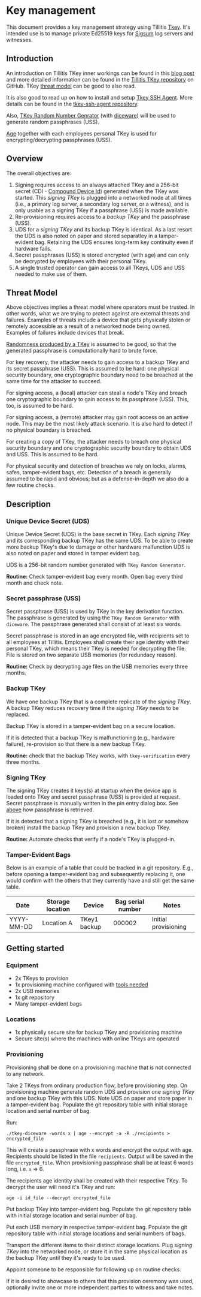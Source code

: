 # Key management

This document provides a key management strategy using Tillitis
[Tkey][]. It's intended use is to manage private Ed25519 keys for
[Sigsum][] log servers and witnesses.

[Tkey]: https://www.tillitis.se/products/tkey/
[Sigsum]: https://www.sigsum.org

## Introduction

An introduction on Tillitis TKey inner workings can be found in this
[blog post][] and more detailed information can be found in the
[Tillitis TKey repository][] on GitHub. TKey [threat model] can be
good to also read.

It is also good to read up on how to install and setup [Tkey SSH
Agent][]. More details can be found in the
[tkey-ssh-agent repository][].

Also, [TKey Random Number Genrator][] (with [diceware][]) will be used
to generate random passphrases (USS).

[Age][] together with each employees personal TKey is used for
encrypting/decrypting passphrases (USS).

[blog post]: https://www.tillitis.se/blog/2023/03/31/on-tkey-key-generation/
[Tillitis TKey repository]: https://github.com/tillitis/tillitis-key1
[threat model]: https://github.com/tillitis/tillitis-key1/blob/main/doc/threat_model/threat_model.md
[Tkey SSH Agent]: https://www.tillitis.se/applications/tkey-ssh-agent/
[tkey-ssh-agent repository]: https://github.com/tillitis/tkey-ssh-agent/
[TKey Random Number Genrator]: https://www.tillitis.se/applications/tkey-random-number-generator/
[diceware]: https://github.com/tillitis/tkey-random-generator/tree/diceware
[Age]: https://github.com/FiloSottile/age

## Overview

The overall objectives are:

1. Signing requires access to an always attached TKey and a 256-bit
   secret (CDI - [Compound Device Id][]) generated when the TKey was
started. This _signing TKey_ is plugged into a networked node at all
times (i.e., a primary log server, a secondary log server, or a
witness), and is only usable as a signing TKey if a passphrase (USS)
is made available.
2. Re-provisioning requires access to a _backup TKey_ and the
   passphrase (USS).
3. UDS for a _signing TKey_ and its backup TKey is identical. As a
   last resort the UDS is also noted on paper and stored separatley in
a tamper-evident bag. Retaining the UDS ensures long-term key
continuity even if hardware fails.
4. Secret passphrases (USS) is stored encrypted (with age) and can
   only be decrypted by employees with their personal TKey.
5. A single trusted operator can gain access to all TKeys, UDS and USS
   needed to make use of them.

## Threat Model

Above objectives implies a threat model where operators must be
trusted.  In other words, what we are trying to protect against are
external threats and failures. Examples of threats include a device
that gets physically stolen or remotely accessible as a result of a
networked node being owned. Examples of failures include devices that
break.

[Randomness produced by a TKey][] is assumed to be good, so that the
generated passphrase is computationally hard to brute force.

For key recovery, the attacker needs to gain access to a backup TKey
and its secret passphrase (USS). This is assumed to be hard: one
physical security boundary, one cryptographic boundary need to be
breached at the same time for the attacker to succeed.

For signing access, a (local) attacker can steal a node's TKey and
breach one cryptographic boundary to gain access to its passphrase
(USS). This, too, is assumed to be hard.

For signing access, a (remote) attacker may gain root access on an
active node. This may be the most likely attack scenario.  It is also
hard to detect if no physical boundary is breached.

For creating a copy of TKey, the attacker needs to breach one physical
security boundary and one cryptographic security boundary to obtain
UDS and USS. This is assumed to be hard.

For physical security and detection of breaches we rely on locks,
alarms, safes, tamper-evident bags, etc.  Detection of a breach is
generally assumed to be rapid and obvious; but as a defense-in-depth
we also do a few routine checks.

[Randomness produced by a TKey]: https://www.tillitis.se/blog/2024/05/27/high-quality-noise-in-a-fpga-how-the-tkey-trng-works/
[Compound Device Id]: https://www.tillitis.se/blog/2023/03/31/on-tkey-key-generation/

## Description

### Unique Device Secret (UDS)

Unique Device Secret (UDS) is the base secret in TKey. Each _signing
TKey_ and its corresponding backup TKey has the same UDS. To be able
to create more backup TKey's due to damage or other hardware
malfunction UDS is also noted on paper and stored in tamper evident
bag.

UDS is a 256-bit random number generated with `TKey Random Generator`.

**Routine:** Check tamper-evident bag every month. Open bag every
third month and check note.

### Secret passphrase (USS)

Secret passphrase (USS) is used by TKey in the key derivation
function. The passphrase is generated by using the `TKey
Random Generator` with `diceware`. The passphrase generated shall
consist of at least six words.

Secret passphrase is stored in an age encrypted file, with recipients
set to all employees at Tillitis. Employees shall create their age
identity with their personal TKey, which means their TKey is needed
for decrypting the file. File is stored on two separate USB memories
(for redundacy reason).

**Routine:** Check by decrypting age files on the USB memories every
three months.

### Backup TKey

We have one backup TKey that is a complete replicate of the _signing
TKey_. A backup TKey reduces recovery time if the _signing TKey_ needs
to be replaced.

Backup TKey is stored in a tamper-evident bag on a secure location.

If it is detected that a backup TKey is malfunctioning (e.g., hardware
failure), re-provision so that there is a new backup TKey.

**Routine:** check that the backup TKey works, with
`tkey-verification` every three months.

### Signing TKey

The signing TKey creates it keys(s) at startup when the device app is
loaded onto TKey and secret passphrase (USS) is provided at request.
Secret passphrase is manually written in the pin entry dialog box. See
[above](#secret-passphrase-uss) how passphrase is retrieved.

If it is detected that a signing TKey is breached (e.g., it is lost or
somehow broken) install the backup TKey and provision a new backup
TKey.

**Routine:** Automate checks that verify if a node's TKey is plugged-in.

### Tamper-Evident Bags

Below is an example of a table that could be tracked in a git repository.  E.g.,
before opening a tamper-evident bag and subsequently replacing it, one would
confirm with the others that they currently have and still get the same table.

| Date       | Storage location | Device       | Bag serial number | Notes                    |
|------------|------------------|--------------|-------------------|--------------------------|
| YYYY-MM-DD | Location A       | TKey1 backup | 000002            | Initial provisioning     |

## Getting started

### Equipment

- 2x TKeys to provision
- 1x provisioning machine configured with [tools needed](#introduction)
- 2x USB memories
- 1x git repository
- Many tamper-evident bags

### Locations

- 1x physically secure site for backup TKey and provisioning machine
- Secure site(s) where the machines with online TKeys are operated

### Provisioning

Provisioning shall be done on a provisioning machine that is not
connected to any network.

Take 2 TKeys from ordinary production flow, before provisioning step.
On provisioning machine generate random UDS and provision one
_signing TKey_ and one backup TKey with this UDS. Note UDS on paper
and store paper in a tamper-evident bag. Populate the git repository
table with initial storage location and serial number of bag.

Run:

`./tkey-diceware -words x | age --encrypt -a -R ./recipients > encrypted_file`

This will create a passphrase with x words and encrypt the output with
age. Recipients should be listed in the file `recipients`. Output will
be saved in the file `encrypted_file`. When provisioning passphrase
shall be at least 6 words long, i.e. `x` => 6.

The recipients age identity shall be created with their respective
TKey. To decrypt the user will need it's TKey and run:

`age -i id_file --decrypt encrypted_file`

Put backup TKey into tamper-evident bag. Populate the git repository
table with initial storage location and serial number of bag.

Put each USB memory in respective tamper-evident bag. Populate the git
repository table with initial storage locations and serial numbers of
bags.

Transport the different items to their distinct storage locations.
Plug _signing TKey_ into the networked node, or store it in the same
physical location as the backup TKey until they it's ready to be used.

Appoint someone to be responsible for following up on routine checks.

If it is desired to showcase to others that this provision ceremony
was used, optionally invite one or more independent parties to witness
and take notes.
